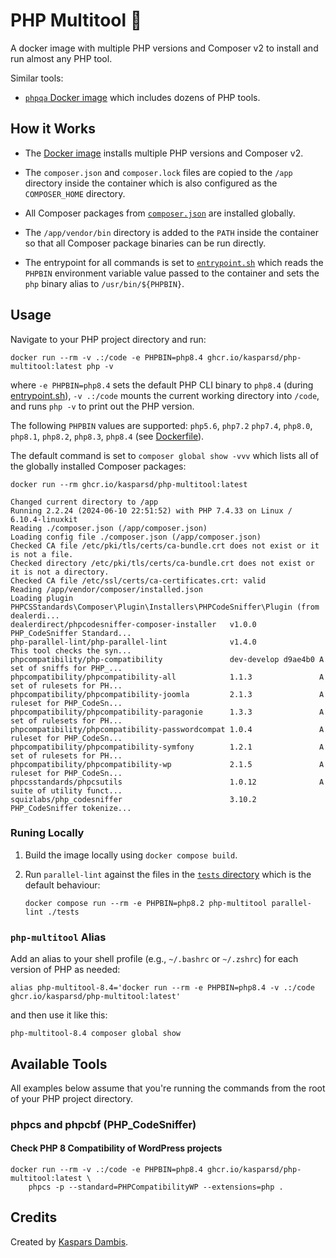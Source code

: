 # PHP Multitool 🔬

A docker image with multiple PHP versions and Composer v2 to install and run almost any PHP tool.

Similar tools:

- [`phpqa` Docker image](https://github.com/jakzal/phpqa) which includes dozens of PHP tools.

## How it Works

- The [Docker image](Dockerfile) installs multiple PHP versions and Composer v2.

- The `composer.json` and `composer.lock` files are copied to the `/app` directory inside the container which is also configured as the `COMPOSER_HOME` directory.

- All Composer packages from [`composer.json`](composer.json) are installed globally.

- The `/app/vendor/bin` directory is added to the `PATH` inside the container so that all Composer package binaries can be run directly.

- The entrypoint for all commands is set to [`entrypoint.sh`](entrypoint.sh) which reads the `PHPBIN` environment variable value passed to the container and sets the `php` binary alias to `/usr/bin/${PHPBIN}`.

## Usage

Navigate to your PHP project directory and run:

    docker run --rm -v .:/code -e PHPBIN=php8.4 ghcr.io/kasparsd/php-multitool:latest php -v

where `-e PHPBIN=php8.4` sets the default PHP CLI binary to `php8.4` (during [entrypoint.sh](entrypoint.sh)), `-v .:/code` mounts the current working directory into `/code`, and runs `php -v` to print out the PHP version.

The following `PHPBIN` values are supported: `php5.6`, `php7.2` `php7.4`, `php8.0`, `php8.1`, `php8.2`, `php8.3`, `php8.4` (see [Dockerfile](Dockerfile)).

The default command is set to `composer global show -vvv` which lists all of the globally installed Composer packages:

    docker run --rm ghcr.io/kasparsd/php-multitool:latest

    Changed current directory to /app
    Running 2.2.24 (2024-06-10 22:51:52) with PHP 7.4.33 on Linux / 6.10.4-linuxkit
    Reading ./composer.json (/app/composer.json)
    Loading config file ./composer.json (/app/composer.json)
    Checked CA file /etc/pki/tls/certs/ca-bundle.crt does not exist or it is not a file.
    Checked directory /etc/pki/tls/certs/ca-bundle.crt does not exist or it is not a directory.
    Checked CA file /etc/ssl/certs/ca-certificates.crt: valid
    Reading /app/vendor/composer/installed.json
    Loading plugin PHPCSStandards\Composer\Plugin\Installers\PHPCodeSniffer\Plugin (from dealerdi...
    dealerdirect/phpcodesniffer-composer-installer   v1.0.0              PHP_CodeSniffer Standard...
    php-parallel-lint/php-parallel-lint              v1.4.0              This tool checks the syn...
    phpcompatibility/php-compatibility               dev-develop d9ae4b0 A set of sniffs for PHP_...
    phpcompatibility/phpcompatibility-all            1.1.3               A set of rulesets for PH...
    phpcompatibility/phpcompatibility-joomla         2.1.3               A ruleset for PHP_CodeSn...
    phpcompatibility/phpcompatibility-paragonie      1.3.3               A set of rulesets for PH...
    phpcompatibility/phpcompatibility-passwordcompat 1.0.4               A ruleset for PHP_CodeSn...
    phpcompatibility/phpcompatibility-symfony        1.2.1               A set of rulesets for PH...
    phpcompatibility/phpcompatibility-wp             2.1.5               A ruleset for PHP_CodeSn...
    phpcsstandards/phpcsutils                        1.0.12              A suite of utility funct...
    squizlabs/php_codesniffer                        3.10.2              PHP_CodeSniffer tokenize...

### Runing Locally

1. Build the image locally using `docker compose build`.

2. Run `parallel-lint` against the files in the [`tests` directory](tests) which is the default behaviour:

       docker compose run --rm -e PHPBIN=php8.2 php-multitool parallel-lint ./tests

### `php-multitool` Alias

Add an alias to your shell profile (e.g., `~/.bashrc` or `~/.zshrc`) for each version of PHP as needed:

    alias php-multitool-8.4='docker run --rm -e PHPBIN=php8.4 -v .:/code ghcr.io/kasparsd/php-multitool:latest'

and then use it like this:

    php-multitool-8.4 composer global show

## Available Tools

All examples below assume that you're running the commands from the root of your PHP project directory.

### phpcs and phpcbf (PHP_CodeSniffer)

#### Check PHP 8 Compatibility of WordPress projects

    docker run --rm -v .:/code -e PHPBIN=php8.4 ghcr.io/kasparsd/php-multitool:latest \
        phpcs -p --standard=PHPCompatibilityWP --extensions=php .

## Credits

Created by [Kaspars Dambis](https://kaspars.net).